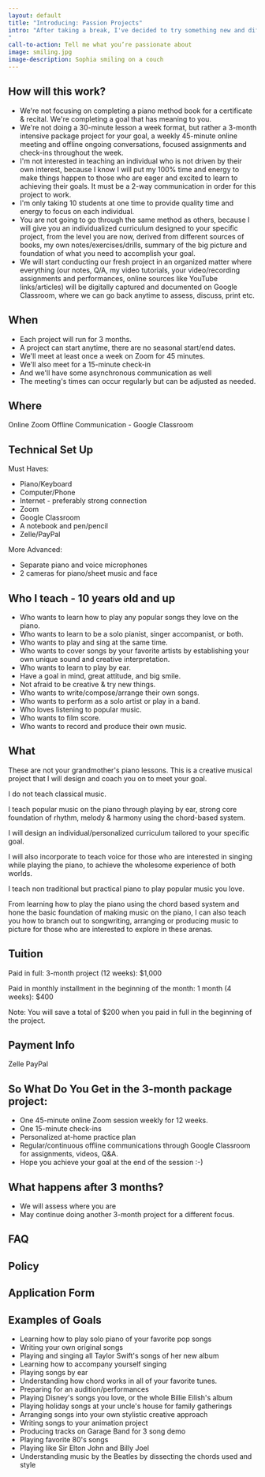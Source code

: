 ```yaml
---
layout: default
title: "Introducing: Passion Projects"
intro: "After taking a break, I've decided to try something new and different for Sophia Music Studio. Reflecting on my years of teaching, I've found the students who grow the most and have the most fun are the ones who have a clear idea of what they're working toward. So instead of ongoing, weekly lessons, where there's so much pressure for magic to happen in those 30-minute classes, I'm starting a new format: 3-month projects where we work together to achieve a specific goal for you.
"
call-to-action: Tell me what you’re passionate about
image: smiling.jpg
image-description: Sophia smiling on a couch
---
```


## How will this work?

 - We're not focusing on completing a piano method book for a certificate & recital. We're completing a goal that has meaning to you.
 - We're not doing a 30-minute lesson a week format, but rather a 3-month intensive package project for your goal, a weekly 45-minute online meeting and offline ongoing conversations, focused assignments and check-ins throughout the week.
 - I'm not interested in teaching an individual who is not driven by their own interest, because I know I will put my 100% time and energy to make things happen to those who are eager and excited to learn to achieving their goals. It must be a 2-way communication in order for this project to work.
 - I'm only taking 10 students at one time to provide quality time and energy to focus on each individual.
 - You are not going to go through the same method as others, because I will give you an individualized curriculum designed to your specific project, from the level you are now, derived from different sources of books, my own notes/exercises/drills, summary of the big picture and foundation of what you need to accomplish your goal.
 - We will start conducting our fresh project in an organized matter where everything (our notes, Q/A, my video tutorials, your video/recording assignments and performances, online sources like YouTube links/articles) will be digitally captured and documented on Google Classroom, where we can go back anytime to assess, discuss, print etc.

## When

 - Each project will run for 3 months.
 - A project can start anytime, there are no seasonal start/end dates.
 - We'll meet at least once a week on Zoom for 45 minutes.
 - We'll also meet for a 15-minute check-in
 - And we'll have some asynchronous communication as well
 - The meeting's times can occur regularly but can be adjusted as needed.

## Where

Online Zoom
Offline Communication - Google Classroom

## Technical Set Up

 Must Haves:
 - Piano/Keyboard
 - Computer/Phone
 - Internet - preferably strong connection
 - Zoom
 - Google Classroom
 - A notebook and pen/pencil
 - Zelle/PayPal

More Advanced:
 - Separate piano and voice microphones
 - 2 cameras for piano/sheet music and face


## Who I teach - 10 years old and up

 - Who wants to learn how to play any popular songs they love on the piano.
 - Who wants to learn to be a solo pianist, singer accompanist, or both.
 - Who wants to play and sing at the same time.
 - Who wants to cover songs by your favorite artists by establishing your own unique sound and creative interpretation.
 - Who wants to learn to play by ear.
 - Have a goal in mind, great attitude, and big smile.
 - Not afraid to be creative & try new things.
 - Who wants to write/compose/arrange their own songs.
 - Who wants to perform as a solo artist or play in a band.
 - Who loves listening to popular music.
 - Who wants to film score.
 - Who wants to record and produce their own music.

## What

These are not your grandmother's piano lessons. This is a creative musical project that I will design and coach you on to meet your goal.

I do not teach classical music.

I teach popular music on the piano through playing by ear, strong core foundation of rhythm, melody & harmony using the chord-based system.

I will design an individual/personalized curriculum tailored to your specific goal.

I will also incorporate to teach voice for those who are interested in singing while playing the piano, to achieve the wholesome experience of both worlds.

I teach non traditional but practical piano to play popular music you love.

From learning how to play the piano using the chord based system and hone the basic foundation of making music on the piano, I can also teach you how to branch out to songwriting, arranging or producing music to picture for those who are interested to explore in these arenas.

## Tuition

Paid in full:
3-month project (12 weeks): $1,000

Paid in monthly installment in the beginning of the month:
1 month (4 weeks): $400

Note: You will save a total of $200 when you paid in full in the beginning of the project.

## Payment Info

Zelle
PayPal

## So What Do You Get in the 3-month package project:

 - One 45-minute online Zoom session weekly for 12 weeks.
 - One 15-minute check-ins
 - Personalized at-home practice plan
 - Regular/continuous offline communications through Google Classroom for assignments, videos, Q&A.
 - Hope you achieve your goal at the end of the session :-)

## What happens after 3 months?

 - We will assess where you are
 - May continue doing another 3-month project for a different focus.

## FAQ

## Policy


## Application Form

## Examples of Goals

 - Learning how to play solo piano of your favorite pop songs
 - Writing your own original songs
 - Playing and singing all Taylor Swift's songs of her new album
 - Learning how to accompany yourself singing
 - Playing songs by ear
 - Understanding how chord works in all of your favorite tunes.
 - Preparing for an audition/performances
 - Playing Disney's songs you love, or the whole Billie Eilish's album
 - Playing holiday songs at your uncle's house for family gatherings
 - Arranging songs into your own stylistic creative approach
 - Writing songs to your animation project
 - Producing tracks on Garage Band for 3 song demo
 - Playing favorite 80's songs
 - Playing like Sir Elton John and Billy Joel
 - Understanding music by the Beatles by dissecting the chords used and style


<!--stackedit_data:
eyJoaXN0b3J5IjpbMTY4MDM5Njc3NCw4NTQ2OTk3OTMsLTE3Nj
g2MjYyMTAsLTEyMjE1MTM5NTcsLTIwMTQ4NTkzNTYsLTE5MzYx
MTQwMTUsLTc1MTY1MDI0NSwtMTIxODIyMTgyNSwxMTg0MjU0MT
A5LC0xNjM5MjMzMDc4LC04ODMzMzQwMTYsLTIwODg3NDY2MTJd
fQ==
-->
